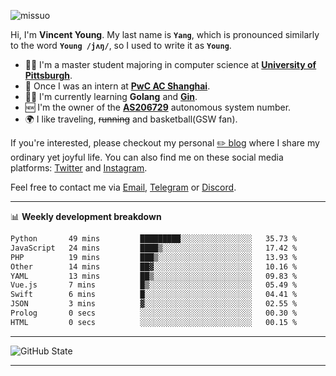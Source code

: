 <p align="left"> <img src="https://komarev.com/ghpvc/?username=missuo&label=Profile%20views&color=0e75b6&style=flat" alt="missuo" /> </p>


Hi, I'm **Vincent Young**. My last name is **`Yang`**, which is pronounced similarly to the word **`Young /jʌŋ/`**, so I used to write it as **`Young`**. 

-  👨‍🎓 I'm a master student majoring in computer science at [**University of Pittsburgh**](https://www.pitt.edu).
-  💼 Once I was an intern at **[PwC AC Shanghai](https://www.linkedin.com/company/pwc-ac-shanghai/)**.
-  👨‍💻 I'm currently learning **Golang** and [**Gin**](https://github.com/gin-gonic/gin).
-  🆕 I'm the owner of the **[AS206729](https://bgp.tools/AS206729)** autonomous system number.
-  🌍 I like traveling, ~~running~~ and basketball(GSW fan).

If you're interested, please checkout my personal [✏️ blog](https://missuo.me/) where I share my ordinary yet joyful life. You can also find me on these social media platforms: [Twitter](https://twitter.com/m1ssuo) and [Instagram](https://www.instagram.com/m1ssuo).

Feel free to contact me via <a href="mailto:i@yyt.moe">Email</a>, [Telegram](https://t.me/missuo) or [Discord](https://discordapp.com/users/missuo#7448).

-------

📊 **Weekly development breakdown**
<!--START_SECTION:waka-->

```txt
Python       49 mins         █████████░░░░░░░░░░░░░░░░   35.73 %
JavaScript   24 mins         ████▒░░░░░░░░░░░░░░░░░░░░   17.42 %
PHP          19 mins         ███▒░░░░░░░░░░░░░░░░░░░░░   13.93 %
Other        14 mins         ██▓░░░░░░░░░░░░░░░░░░░░░░   10.16 %
YAML         13 mins         ██▒░░░░░░░░░░░░░░░░░░░░░░   09.83 %
Vue.js       7 mins          █▒░░░░░░░░░░░░░░░░░░░░░░░   05.49 %
Swift        6 mins          █░░░░░░░░░░░░░░░░░░░░░░░░   04.41 %
JSON         3 mins          ▓░░░░░░░░░░░░░░░░░░░░░░░░   02.55 %
Prolog       0 secs          ░░░░░░░░░░░░░░░░░░░░░░░░░   00.30 %
HTML         0 secs          ░░░░░░░░░░░░░░░░░░░░░░░░░   00.15 %
```

<!--END_SECTION:waka-->

-------

![GitHub State](https://github-readme-stats.vercel.app/api?username=missuo&show_icons=true&theme=dracula)

-------

